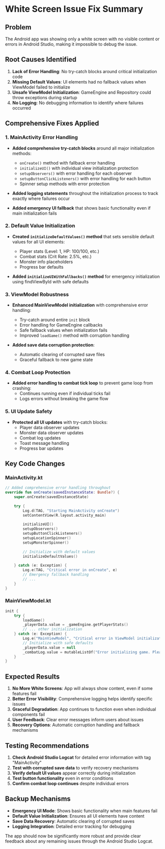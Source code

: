 # White Screen Issue Fix Summary

## Problem
The Android app was showing only a white screen with no visible content or errors in Android Studio, making it impossible to debug the issue.

## Root Causes Identified
1. **Lack of Error Handling**: No try-catch blocks around critical initialization code
2. **Missing Default Values**: UI elements had no fallback values when ViewModel failed to initialize
3. **Unsafe ViewModel Initialization**: GameEngine and Repository could throw exceptions during startup
4. **No Logging**: No debugging information to identify where failures occurred

## Comprehensive Fixes Applied

### 1. MainActivity Error Handling
- **Added comprehensive try-catch blocks** around all major initialization methods:
  - `onCreate()` method with fallback error handling
  - `initializeUI()` with individual view initialization protection
  - `setupObservers()` with error handling for each observer
  - `setupButtonClickListeners()` with error handling for each button
  - Spinner setup methods with error protection

- **Added logging statements** throughout the initialization process to track exactly where failures occur

- **Added emergency UI fallback** that shows basic functionality even if main initialization fails

### 2. Default Value Initialization
- **Created `initializeDefaultValues()` method** that sets sensible default values for all UI elements:
  - Player stats (Level: 1, HP: 100/100, etc.)
  - Combat stats (Crit Rate: 2.5%, etc.)
  - Monster info placeholders
  - Progress bar defaults

- **Added `initializeUIWithFallbacks()` method** for emergency initialization using findViewById with safe defaults

### 3. ViewModel Robustness
- **Enhanced MainViewModel initialization** with comprehensive error handling:
  - Try-catch around entire `init` block
  - Error handling for GameEngine callbacks
  - Safe fallback values when initialization fails
  - Improved `loadGame()` method with corruption handling

- **Added save data corruption protection**:
  - Automatic clearing of corrupted save files
  - Graceful fallback to new game state

### 4. Combat Loop Protection
- **Added error handling to combat tick loop** to prevent game loop from crashing:
  - Continues running even if individual ticks fail
  - Logs errors without breaking the game flow

### 5. UI Update Safety
- **Protected all UI updates** with try-catch blocks:
  - Player data observer updates
  - Monster data observer updates
  - Combat log updates
  - Toast message handling
  - Progress bar updates

## Key Code Changes

### MainActivity.kt
```kotlin
// Added comprehensive error handling throughout
override fun onCreate(savedInstanceState: Bundle?) {
    super.onCreate(savedInstanceState)
    
    try {
        Log.d(TAG, "Starting MainActivity onCreate")
        setContentView(R.layout.activity_main)
        
        initializeUI()
        setupObservers() 
        setupButtonClickListeners()
        setupLocationSpinner()
        setupMonsterSpinner()
        
        // Initialize with default values
        initializeDefaultValues()
        
    } catch (e: Exception) {
        Log.e(TAG, "Critical error in onCreate", e)
        // Emergency fallback handling
        // ...
    }
}
```

### MainViewModel.kt
```kotlin
init {
    try {
        loadGame()
        _playerData.value = _gameEngine.getPlayerStats()
        // ... other initialization
    } catch (e: Exception) {
        Log.e("MainViewModel", "Critical error in ViewModel initialization", e)
        // Initialize with safe defaults
        _playerData.value = null
        _combatLog.value = mutableListOf("Error initializing game. Please restart the app.")
    }
}
```

## Expected Results
1. **No More White Screens**: App will always show content, even if some features fail
2. **Better Error Visibility**: Comprehensive logging helps identify specific issues
3. **Graceful Degradation**: App continues to function even when individual components fail
4. **User Feedback**: Clear error messages inform users about issues
5. **Recovery Options**: Automatic corruption handling and fallback mechanisms

## Testing Recommendations
1. **Check Android Studio Logcat** for detailed error information with tag "MainActivity"
2. **Test with corrupted save data** to verify recovery mechanisms
3. **Verify default UI values** appear correctly during initialization
4. **Test button functionality** even in error conditions
5. **Confirm combat loop continues** despite individual errors

## Backup Mechanisms
- **Emergency UI Mode**: Shows basic functionality when main features fail
- **Default Value Initialization**: Ensures all UI elements have content
- **Save Data Recovery**: Automatic clearing of corrupted saves
- **Logging Integration**: Detailed error tracking for debugging

The app should now be significantly more robust and provide clear feedback about any remaining issues through the Android Studio Logcat.